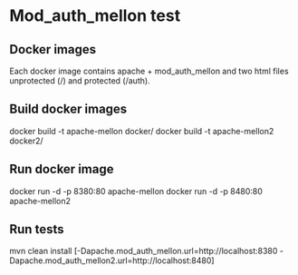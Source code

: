 # Mod_auth_mellon test

## Docker images

Each docker image contains apache + mod_auth_mellon and two html files unprotected (/) and protected (/auth).
 
## Build docker images

docker build -t apache-mellon docker/
docker build -t apache-mellon2 docker2/

## Run docker image

docker run -d -p 8380:80 apache-mellon
docker run -d -p 8480:80 apache-mellon2

## Run tests

mvn clean install [-Dapache.mod_auth_mellon.url=http://localhost:8380 -Dapache.mod_auth_mellon2.url=http://localhost:8480]